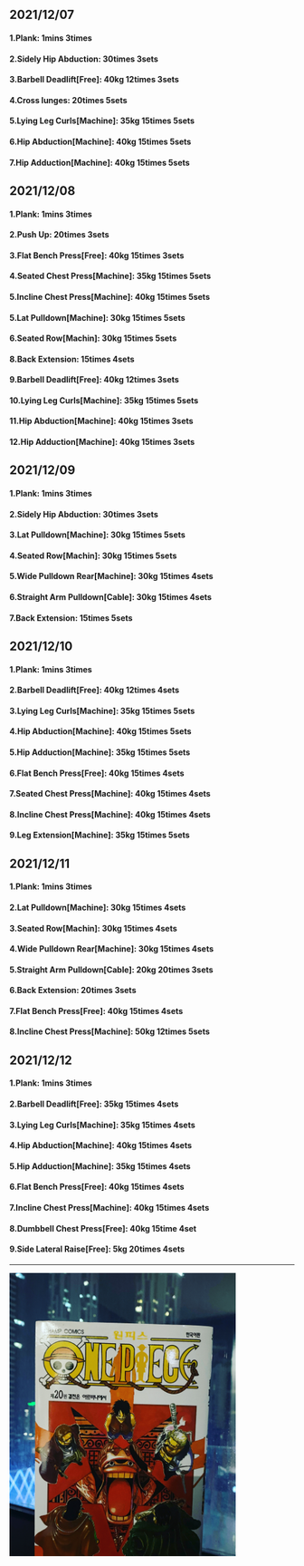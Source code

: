 ## 2021/12/07
#### 1.Plank: 1mins 3times
#### 2.Sidely Hip Abduction: 30times 3sets
#### 3.Barbell Deadlift\[Free\]: 40kg 12times 3sets
#### 4.Cross lunges: 20times 5sets
#### 5.Lying Leg Curls\[Machine\]: 35kg 15times 5sets
#### 6.Hip Abduction\[Machine\]: 40kg 15times 5sets
#### 7.Hip Adduction\[Machine\]: 40kg 15times 5sets

## 2021/12/08
#### 1.Plank: 1mins 3times
#### 2.Push Up: 20times 3sets
#### 3.Flat Bench Press\[Free\]: 40kg 15times 3sets
#### 4.Seated Chest Press\[Machine\]: 35kg 15times 5sets
#### 5.Incline Chest Press\[Machine\]: 40kg 15times 5sets
#### 5.Lat Pulldown\[Machine\]: 30kg 15times 5sets
#### 6.Seated Row\[Machin]: 30kg 15times 5sets
#### 8.Back Extension: 15times 4sets
#### 9.Barbell Deadlift\[Free\]: 40kg 12times 3sets
#### 10.Lying Leg Curls\[Machine\]: 35kg 15times 5sets
#### 11.Hip Abduction\[Machine\]: 40kg 15times 3sets
#### 12.Hip Adduction\[Machine\]: 40kg 15times 3sets

## 2021/12/09
#### 1.Plank: 1mins 3times
#### 2.Sidely Hip Abduction: 30times 3sets
#### 3.Lat Pulldown\[Machine\]: 30kg 15times 5sets
#### 4.Seated Row\[Machin]: 30kg 15times 5sets
#### 5.Wide Pulldown Rear\[Machine\]: 30kg 15times 4sets
#### 6.Straight Arm Pulldown\[Cable\]: 30kg 15times 4sets
#### 7.Back Extension: 15times 5sets

## 2021/12/10
#### 1.Plank: 1mins 3times
#### 2.Barbell Deadlift\[Free\]: 40kg 12times 4sets
#### 3.Lying Leg Curls\[Machine\]: 35kg 15times 5sets
#### 4.Hip Abduction\[Machine\]: 40kg 15times 5sets
#### 5.Hip Adduction\[Machine\]: 35kg 15times 5sets
#### 6.Flat Bench Press\[Free\]: 40kg 15times 4sets
#### 7.Seated Chest Press\[Machine\]: 40kg 15times 4sets
#### 8.Incline Chest Press\[Machine\]: 40kg 15times 4sets
#### 9.Leg Extension\[Machine]: 35kg 15times 5sets

## 2021/12/11
#### 1.Plank: 1mins 3times
#### 2.Lat Pulldown\[Machine\]: 30kg 15times 4sets
#### 3.Seated Row\[Machin]: 30kg 15times 4sets
#### 4.Wide Pulldown Rear\[Machine\]: 30kg 15times 4sets
#### 5.Straight Arm Pulldown\[Cable\]: 20kg 20times 3sets
#### 6.Back Extension: 20times 3sets
#### 7.Flat Bench Press\[Free\]: 40kg 15times 4sets
#### 8.Incline Chest Press\[Machine\]: 50kg 12times 5sets


## 2021/12/12
#### 1.Plank: 1mins 3times
#### 2.Barbell Deadlift\[Free\]: 35kg 15times 4sets
#### 3.Lying Leg Curls\[Machine\]: 35kg 15times 4sets
#### 4.Hip Abduction\[Machine\]: 40kg 15times 4sets
#### 5.Hip Adduction\[Machine\]: 35kg 15times 4sets
#### 6.Flat Bench Press\[Free\]: 40kg 15times 4sets
#### 7.Incline Chest Press\[Machine\]: 40kg 15times 4sets
#### 8.Dumbbell Chest Press\[Free\]: 40kg 15time 4set
#### 9.Side Lateral Raise\[Free\]: 5kg 20times 4sets

---

<img src='./_resources/__020.jpg' width='400px' />
